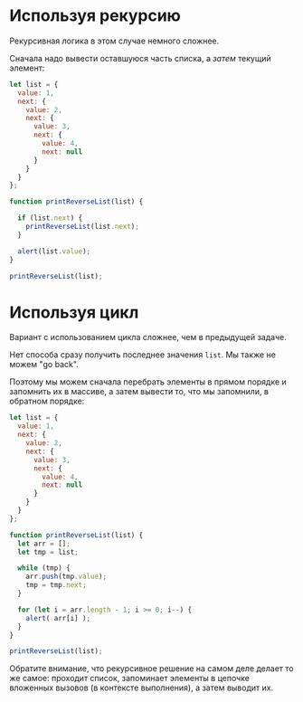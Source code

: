 # Используя рекурсию

Рекурсивная логика в этом случае немного сложнее.

Сначала надо вывести оставшуюся часть списка, а *затем* текущий элемент:

```js run
let list = {
  value: 1,
  next: {
    value: 2,
    next: {
      value: 3,
      next: {
        value: 4,
        next: null
      }
    }
  }
};

function printReverseList(list) {

  if (list.next) {
    printReverseList(list.next);
  }

  alert(list.value);
}

printReverseList(list);
```

# Используя цикл

Вариант с использованием цикла сложнее, чем в предыдущей задаче.

Нет способа сразу получить последнее значения `list`. Мы также не можем "go back".

Поэтому мы можем сначала перебрать элементы в прямом порядке и запомнить их в массиве, а затем вывести то, что мы запомнили, в обратном порядке:

```js run
let list = {
  value: 1,
  next: {
    value: 2,
    next: {
      value: 3,
      next: {
        value: 4,
        next: null
      }
    }
  }
};

function printReverseList(list) {
  let arr = [];
  let tmp = list;

  while (tmp) {
    arr.push(tmp.value);
    tmp = tmp.next;
  }

  for (let i = arr.length - 1; i >= 0; i--) {
    alert( arr[i] );
  }
}

printReverseList(list);
```

Обратите внимание, что рекурсивное решение на самом деле делает то же самое: проходит список, запоминает элементы в цепочке вложенных вызовов (в контексте выполнения), а затем выводит их.
